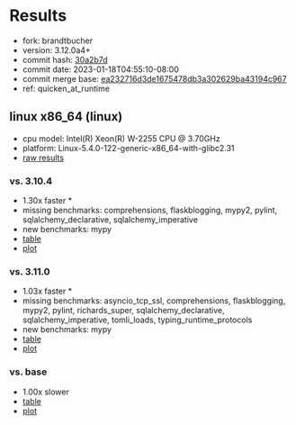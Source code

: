 # Results

- fork: brandtbucher
- version: 3.12.0a4+
- commit hash: [30a2b7d](https://github.com/brandtbucher/cpython/commit/30a2b7d)
- commit date: 2023-01-18T04:55:10-08:00
- commit merge base: [ea232716d3de1675478db3a302629ba43194c967](https://github.com/brandtbucher/cpython/commit/ea232716d3de1675478db3a302629ba43194c967)
- ref: quicken_at_runtime

## linux x86_64 (linux)

- cpu model: Intel(R) Xeon(R) W-2255 CPU @ 3.70GHz
- platform: Linux-5.4.0-122-generic-x86_64-with-glibc2.31
- [raw results](bm-20230118-linux-x86_64-brandtbucher-quicken_at_runtime-3.12.0a4%2B-30a2b7d.json)

### vs. 3.10.4

- 1.30x faster \*
- missing benchmarks: comprehensions, flaskblogging, mypy2, pylint, sqlalchemy_declarative, sqlalchemy_imperative
- new benchmarks: mypy
- [table](bm-20230118-linux-x86_64-brandtbucher-quicken_at_runtime-3.12.0a4%2B-30a2b7d-vs-3.10.4.md)
- [plot](bm-20230118-linux-x86_64-brandtbucher-quicken_at_runtime-3.12.0a4%2B-30a2b7d-vs-3.10.4.png)

### vs. 3.11.0

- 1.03x faster \*
- missing benchmarks: asyncio_tcp_ssl, comprehensions, flaskblogging, mypy2, pylint, richards_super, sqlalchemy_declarative, sqlalchemy_imperative, tomli_loads, typing_runtime_protocols
- new benchmarks: mypy
- [table](bm-20230118-linux-x86_64-brandtbucher-quicken_at_runtime-3.12.0a4%2B-30a2b7d-vs-3.11.0.md)
- [plot](bm-20230118-linux-x86_64-brandtbucher-quicken_at_runtime-3.12.0a4%2B-30a2b7d-vs-3.11.0.png)

### vs. base

- 1.00x slower
- [table](bm-20230118-linux-x86_64-brandtbucher-quicken_at_runtime-3.12.0a4%2B-30a2b7d-vs-base.md)
- [plot](bm-20230118-linux-x86_64-brandtbucher-quicken_at_runtime-3.12.0a4%2B-30a2b7d-vs-base.png)

